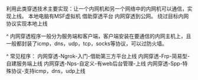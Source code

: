 利用此类穿透技术主要实现：让一个内网机和另一个网络中的内网机可以通信，实现上线。
本地电脑有MSF虚拟机 借助穿透平台 内网穿透到公网。
绕过目标内网协议实现本地上线

^
内网穿透程序一般分为服务端和客户端，客户端安装在要通信的内网主机上，且一般都封装了icmp，dns，udp，tcp，socks等协议，可以过防火墙。

^
常见程序：
内网穿透-Ngrok-入门-借助第三方平台上线
内网穿透-Frp-简易型-自建服务端上线
内网穿透-Nps-自定义-有web后台管理-上线
内网穿透-Spp-特殊协议-支持icmp，dns，udp上线